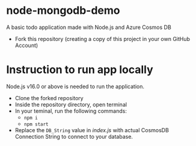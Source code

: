 # node-mongodb-demo
A basic todo application made with Node.js and Azure Cosmos DB

- Fork this repository (creating a copy of this project in your own GitHub Account)

# Instruction to run app locally 

Node.js v16.0 or above is needed to run the application. 

- Clone the forked repository
- Inside the repository directory, open terminal
- In your teminal, run the following commands:
  - ```npm i```
  - ```npm start```
- Replace the ```DB_String``` value in *index.js* with actual CosmosDB Connection String to connect to your database.
